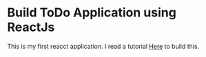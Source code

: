 # Build ToDo Application using ReactJs
This is my first reacct application. I read a tutorial [Here](https://scotch.io/tutorials/create-a-simple-to-do-app-with-react) to build this.
